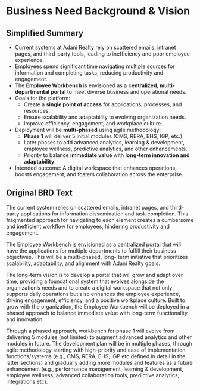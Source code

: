 # Business Need Background & Vision

## Simplified Summary
- Current systems at Adani Realty rely on scattered emails, intranet pages, and third-party tools, leading to inefficiency and poor employee experience.
- Employees spend significant time navigating multiple sources for information and completing tasks, reducing productivity and engagement.
- The **Employee Workbench** is envisioned as a **centralized, multi-departmental portal** to meet diverse business and operational needs.
- Goals for the platform:
  - Create a **single point of access** for applications, processes, and resources.
  - Ensure scalability and adaptability to evolving organization needs.
  - Improve efficiency, engagement, and workplace culture.
- Deployment will be **multi-phased** using agile methodology:
  - **Phase 1** will deliver 5 initial modules (CMS, RERA, EHS, IGP, etc.).
  - Later phases to add advanced analytics, learning & development, employee wellness, predictive analytics, and other enhancements.
  - Priority to balance **immediate value** with **long-term innovation and adaptability**.
- Intended outcome: A digital workspace that enhances operations, boosts engagement, and fosters collaboration across the enterprise.

## Original BRD Text
The current system relies on scattered emails, intranet pages, and third-party applications for 
information dissemination and task completion. This fragmented approach for navigating to 
each element creates a cumbersome and inefficient workflow for employees, hindering 
productivity and engagement. 

The Employee Workbench is envisioned as a centralized portal that will have the applications 
for multiple departments to fulfill their business objectives. This will be a multi-phased, long-
term initiative that prioritizes scalability, adaptability, and alignment with Adani Realty goals. 

The long-term vision is to develop a portal that will grow and adapt over time, providing a 
foundational system that evolves alongside the organization’s needs and to create a digital 
workspace that not only supports daily operations but also enhances the employee experience, 
driving engagement, efficiency, and a positive workplace culture. Built to grow with the 
organization, the Employee Workbench will be deployed in a phased approach to balance 
immediate value with long-term functionality and innovation.

Through a phased approach, workbench for phase 1 will evolve from delivering 5 modules (not 
limited) to augment advanced analytics and other modules in future. The development plan will 
be in multiple phases, through agile methodology starting with high-priority and ease of 
implementation functions/systems (e.g., CMS, RERA, EHS, IGP etc defined in detail in the latter 
sections) and gradually adding more modules and features as a future enhancement (e.g., 
performance management, learning & development, employee wellness, advanced collaboration 
tools, predictive analytics, integrations etc).  
